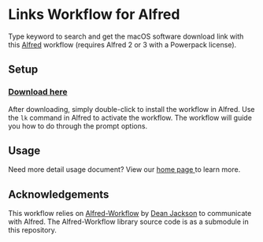 Links Workflow for Alfred
==========================

Type keyword to search and get the macOS software download link with this [Alfred](http://www.alfredapp.com/) workflow (requires Alfred 2 or 3 with a Powerpack license). 

Setup
-----

### [Download here](https://github.com/tickstep/alfred-links-workflow/releases/download/0.1.4/links.alfredworkflow)

After downloading, simply double-click to install the workflow in Alfred. Use the `lk` command in Alfred to activate the workflow. The workflow will guide you how to do through the prompt options.

Usage
--------
Need more detail usage document? View our [home page ](http://links.tickstep.com/instruction) to learn more.


Acknowledgements
----------------

This workflow relies on [Alfred-Workflow](https://github.com/deanishe/alfred-workflow) by [Dean Jackson](https://github.com/deanishe) to communicate with Alfred. The Alfred-Workflow library source code is as a submodule in this repository.

